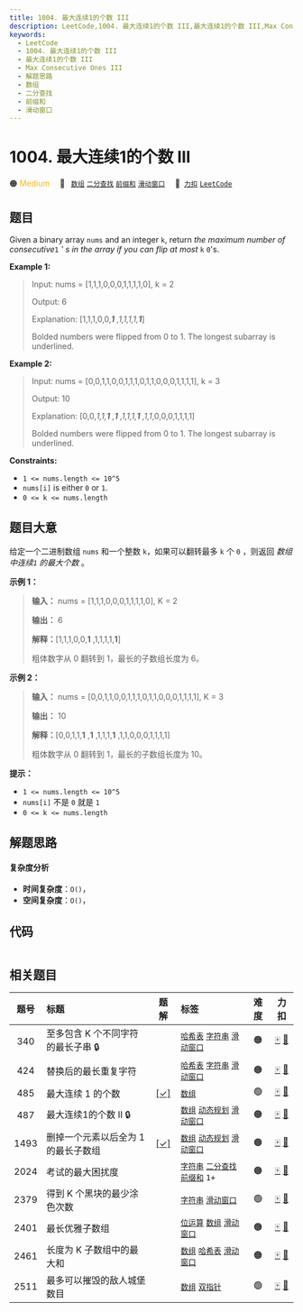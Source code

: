 ```yaml
---
title: 1004. 最大连续1的个数 III
description: LeetCode,1004. 最大连续1的个数 III,最大连续1的个数 III,Max Consecutive Ones III,解题思路,数组,二分查找,前缀和,滑动窗口
keywords:
  - LeetCode
  - 1004. 最大连续1的个数 III
  - 最大连续1的个数 III
  - Max Consecutive Ones III
  - 解题思路
  - 数组
  - 二分查找
  - 前缀和
  - 滑动窗口
---
```


# 1004. 最大连续1的个数 III

🟠 <font color=#ffb800>Medium</font>&emsp; 🔖&ensp; [`数组`](/tag/array.md) [`二分查找`](/tag/binary-search.md) [`前缀和`](/tag/prefix-sum.md) [`滑动窗口`](/tag/sliding-window.md)&emsp; 🔗&ensp;[`力扣`](https://leetcode.cn/problems/max-consecutive-ones-iii) [`LeetCode`](https://leetcode.com/problems/max-consecutive-ones-iii)

## 题目

Given a binary array `nums` and an integer `k`, return _the maximum number of
consecutive_`1` _' s in the array if you can flip at most_ `k` `0`'s.



**Example 1:**

> Input: nums = [1,1,1,0,0,0,1,1,1,1,0], k = 2
> 
> Output: 6
> 
> Explanation: [1,1,1,0,0,_**1** ,1,1,1,1,**1**_]
> 
> Bolded numbers were flipped from 0 to 1. The longest subarray is underlined.

**Example 2:**

> Input: nums = [0,0,1,1,0,0,1,1,1,0,1,1,0,0,0,1,1,1,1], k = 3
> 
> Output: 10
> 
> Explanation: [0,0,_1,1,**1** ,**1** ,1,1,1,**1** ,1,1_,0,0,0,1,1,1,1]
> 
> Bolded numbers were flipped from 0 to 1. The longest subarray is underlined.

**Constraints:**

  * `1 <= nums.length <= 10^5`
  * `nums[i]` is either `0` or `1`.
  * `0 <= k <= nums.length`


## 题目大意

给定一个二进制数组 `nums` 和一个整数 `k`，如果可以翻转最多 `k` 个 `0` ，则返回 _数组中连续`1` 的最大个数_ 。



**示例 1：**

> 
> 
> 
> 
> 
> **输入：** nums = [1,1,1,0,0,0,1,1,1,1,0], K = 2
> 
> **输出：** 6
> 
> **解释：**[1,1,1,0,0,**1** ,1,1,1,1,**1**]
> 
> 粗体数字从 0 翻转到 1，最长的子数组长度为 6。

**示例 2：**

> 
> 
> 
> 
> 
> **输入：** nums = [0,0,1,1,0,0,1,1,1,0,1,1,0,0,0,1,1,1,1], K = 3
> 
> **输出：** 10
> 
> **解释：**[0,0,1,1,**1** ,**1** ,1,1,1,**1** ,1,1,0,0,0,1,1,1,1]
> 
> 粗体数字从 0 翻转到 1，最长的子数组长度为 10。



**提示：**

  * `1 <= nums.length <= 10^5`
  * `nums[i]` 不是 `0` 就是 `1`
  * `0 <= k <= nums.length`


## 解题思路

#### 复杂度分析

- **时间复杂度**：`O()`，
- **空间复杂度**：`O()`，

## 代码

```javascript

```

## 相关题目

<!-- prettier-ignore -->
| 题号 | 标题 | 题解 | 标签 | 难度 | 力扣 |
| :------: | :------ | :------: | :------ | :------: | :------: |
| 340 | 至多包含 K 个不同字符的最长子串 🔒 |  |  [`哈希表`](/tag/hash-table.md) [`字符串`](/tag/string.md) [`滑动窗口`](/tag/sliding-window.md) | 🟠 | [🀄️](https://leetcode.cn/problems/longest-substring-with-at-most-k-distinct-characters) [🔗](https://leetcode.com/problems/longest-substring-with-at-most-k-distinct-characters) |
| 424 | 替换后的最长重复字符 |  |  [`哈希表`](/tag/hash-table.md) [`字符串`](/tag/string.md) [`滑动窗口`](/tag/sliding-window.md) | 🟠 | [🀄️](https://leetcode.cn/problems/longest-repeating-character-replacement) [🔗](https://leetcode.com/problems/longest-repeating-character-replacement) |
| 485 | 最大连续 1 的个数 | [[✓]](/problem/0485.md) |  [`数组`](/tag/array.md) | 🟢 | [🀄️](https://leetcode.cn/problems/max-consecutive-ones) [🔗](https://leetcode.com/problems/max-consecutive-ones) |
| 487 | 最大连续1的个数 II 🔒 |  |  [`数组`](/tag/array.md) [`动态规划`](/tag/dynamic-programming.md) [`滑动窗口`](/tag/sliding-window.md) | 🟠 | [🀄️](https://leetcode.cn/problems/max-consecutive-ones-ii) [🔗](https://leetcode.com/problems/max-consecutive-ones-ii) |
| 1493 | 删掉一个元素以后全为 1 的最长子数组 | [[✓]](/problem/1493.md) |  [`数组`](/tag/array.md) [`动态规划`](/tag/dynamic-programming.md) [`滑动窗口`](/tag/sliding-window.md) | 🟠 | [🀄️](https://leetcode.cn/problems/longest-subarray-of-1s-after-deleting-one-element) [🔗](https://leetcode.com/problems/longest-subarray-of-1s-after-deleting-one-element) |
| 2024 | 考试的最大困扰度 |  |  [`字符串`](/tag/string.md) [`二分查找`](/tag/binary-search.md) [`前缀和`](/tag/prefix-sum.md) `1+` | 🟠 | [🀄️](https://leetcode.cn/problems/maximize-the-confusion-of-an-exam) [🔗](https://leetcode.com/problems/maximize-the-confusion-of-an-exam) |
| 2379 | 得到 K 个黑块的最少涂色次数 |  |  [`字符串`](/tag/string.md) [`滑动窗口`](/tag/sliding-window.md) | 🟢 | [🀄️](https://leetcode.cn/problems/minimum-recolors-to-get-k-consecutive-black-blocks) [🔗](https://leetcode.com/problems/minimum-recolors-to-get-k-consecutive-black-blocks) |
| 2401 | 最长优雅子数组 |  |  [`位运算`](/tag/bit-manipulation.md) [`数组`](/tag/array.md) [`滑动窗口`](/tag/sliding-window.md) | 🟠 | [🀄️](https://leetcode.cn/problems/longest-nice-subarray) [🔗](https://leetcode.com/problems/longest-nice-subarray) |
| 2461 | 长度为 K 子数组中的最大和 |  |  [`数组`](/tag/array.md) [`哈希表`](/tag/hash-table.md) [`滑动窗口`](/tag/sliding-window.md) | 🟠 | [🀄️](https://leetcode.cn/problems/maximum-sum-of-distinct-subarrays-with-length-k) [🔗](https://leetcode.com/problems/maximum-sum-of-distinct-subarrays-with-length-k) |
| 2511 | 最多可以摧毁的敌人城堡数目 |  |  [`数组`](/tag/array.md) [`双指针`](/tag/two-pointers.md) | 🟢 | [🀄️](https://leetcode.cn/problems/maximum-enemy-forts-that-can-be-captured) [🔗](https://leetcode.com/problems/maximum-enemy-forts-that-can-be-captured) |